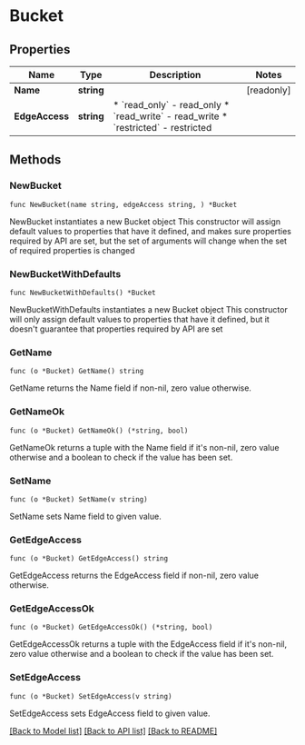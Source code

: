 # Bucket

## Properties

Name | Type | Description | Notes
------------ | ------------- | ------------- | -------------
**Name** | **string** |  | [readonly] 
**EdgeAccess** | **string** | * &#x60;read_only&#x60; - read_only * &#x60;read_write&#x60; - read_write * &#x60;restricted&#x60; - restricted | 

## Methods

### NewBucket

`func NewBucket(name string, edgeAccess string, ) *Bucket`

NewBucket instantiates a new Bucket object
This constructor will assign default values to properties that have it defined,
and makes sure properties required by API are set, but the set of arguments
will change when the set of required properties is changed

### NewBucketWithDefaults

`func NewBucketWithDefaults() *Bucket`

NewBucketWithDefaults instantiates a new Bucket object
This constructor will only assign default values to properties that have it defined,
but it doesn't guarantee that properties required by API are set

### GetName

`func (o *Bucket) GetName() string`

GetName returns the Name field if non-nil, zero value otherwise.

### GetNameOk

`func (o *Bucket) GetNameOk() (*string, bool)`

GetNameOk returns a tuple with the Name field if it's non-nil, zero value otherwise
and a boolean to check if the value has been set.

### SetName

`func (o *Bucket) SetName(v string)`

SetName sets Name field to given value.


### GetEdgeAccess

`func (o *Bucket) GetEdgeAccess() string`

GetEdgeAccess returns the EdgeAccess field if non-nil, zero value otherwise.

### GetEdgeAccessOk

`func (o *Bucket) GetEdgeAccessOk() (*string, bool)`

GetEdgeAccessOk returns a tuple with the EdgeAccess field if it's non-nil, zero value otherwise
and a boolean to check if the value has been set.

### SetEdgeAccess

`func (o *Bucket) SetEdgeAccess(v string)`

SetEdgeAccess sets EdgeAccess field to given value.



[[Back to Model list]](../README.md#documentation-for-models) [[Back to API list]](../README.md#documentation-for-api-endpoints) [[Back to README]](../README.md)


